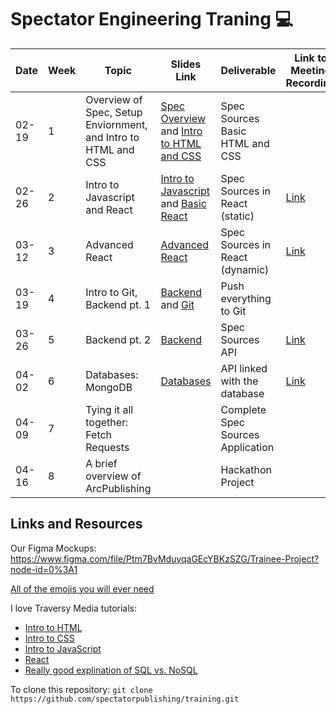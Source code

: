 # Spectator Engineering Traning :computer:

| Date | Week | Topic | Slides Link | Deliverable | Link to Meeting Recording |
| --- | --- | --- | --- | --- | --- |
| 02-19 | 1 | Overview of Spec, Setup Enviornment, and Intro to HTML and CSS | [Spec Overview](https://docs.google.com/presentation/d/18BK22ONbI4FlkKyrp7SkQc_FgFPYBim75shaHAu-YLA/edit?usp=sharing) and [Intro to HTML and CSS](https://docs.google.com/presentation/d/1UasEgAn-pmmOke6d_QfOh9bKDnASUNwXtaKLxMnAZu4/edit?usp=sharing) | Spec Sources Basic HTML and CSS | |
| 02-26 | 2 | Intro to Javascript and React | [Intro to Javascript](https://docs.google.com/presentation/d/1ZdvsbhUxTANFl2P1xppMcT49mak08gvFjxO06kFWYkM/edit?usp=sharing) and [Basic React](https://docs.google.com/presentation/d/1QvmYgZIw12dPkroMbzhsLc1Xfgs8EjKtWW0ouQFUBWU/edit?usp=sharing) | Spec Sources in React (static) | [Link](https://columbiauniversity.zoom.us/rec/play/4gbdJhdu5AS8ez0P5tlNw2eYvaxTXiRH2mdf6bcCKM7Sk0klNhNtV2yPT5vTuB9SXExa0HEXydgt7hDc.67KUYVY-pFg0E-D7?continueMode=true&_x_zm_rtaid=I5Cy1NJnTTipH3YXt8yrYQ.1614376681358.60e6468badb632ebe5971d72e4928cfb&_x_zm_rhtaid=239) |
| 03-12 | 3 | Advanced React | [Advanced React](https://docs.google.com/presentation/d/109h98pvCjivxpGiUvS41ptb9upsWtJOSV3MSq31cDpI/edit?usp=sharing) | Spec Sources in React (dynamic) | [Link](https://columbiauniversity.zoom.us/rec/play/P5nelVy_X3fbpmTqmH_O2JWNr82YnrTPhQE0rMeMeApRhYk1e07BUH7mEfGR0eNl0Z0c2SwBkd1ScWFb.Ssjz65_RtKk4QhBl?continueMode=true&_x_zm_rtaid=inoGq3UcSbuLVIEct6Wb6A.1615596467953.6e9754650545ee8313c5adf5db7ddc86&_x_zm_rhtaid=100) |
| 03-19 | 4 | Intro to Git, Backend pt. 1 | [Backend](https://docs.google.com/presentation/d/1_B2j1PoEz6sAXqUzVD4LUp5uOKNFioTp0iVxHIFZKBs/edit?usp=sharing) and [Git](https://docs.google.com/presentation/d/108E-x5ilgn7qnA91_Kj4mG3-iVRUG7xublKCzfEtBcA/edit?usp=sharing) | Push everything to Git | 
| 03-26 | 5 | Backend pt. 2 | [Backend](https://docs.google.com/presentation/d/1_B2j1PoEz6sAXqUzVD4LUp5uOKNFioTp0iVxHIFZKBs/edit?usp=sharing) | Spec Sources API | [Link](https://columbiauniversity.zoom.us/rec/play/hnmA4zaKmidpZTlIVTQQteAuShCyIdlPnTod9ubXbUFHCpQ_79pMIpgLY8epjIdjp9JdBtSfg4u7tE4z.W5dcfOpa9RQIBEub?continueMode=true&_x_zm_rtaid=F7E6wS1WQLyP7DXq3Gg5eQ.1616792125164.d2f0f8a0cc604ae21253f611ff403fea&_x_zm_rhtaid=722) |
| 04-02 | 6 | Databases: MongoDB | [Databases](https://docs.google.com/presentation/d/18kOuwIx78VhuUiNEGY3cvIeRKozTH6NfSH-pzB0D1CA/edit?usp=sharing) | API linked with the database | [Link](https://columbiauniversity.zoom.us/rec/play/1PGQEfE23wF00R8A3eohiTiXINseJomKWNfnO34pXz4bcuqykBd6Huzo4dMToWnx_mk_YdiPR47zXJfT.K0Fml2oqiFUOhQfT?continueMode=true&_x_zm_rtaid=AUSwWELdT_GWFiu8a2Hzlg.1617397379644.335c8d7381e12f6c280b478bce53547d&_x_zm_rhtaid=109) |
| 04-09 | 7 | Tying it all together: Fetch Requests | | Complete Spec Sources Application | 
| 04-16 | 8 | A brief overview of ArcPublishing | | Hackathon Project |

## Links and Resources
Our Figma Mockups: https://www.figma.com/file/Ptm7BvMduyqaGEcYBKzSZG/Trainee-Project?node-id=0%3A1

[All of the emojis you will ever need](https://gist.github.com/rxaviers/7360908)

I love Traversy Media tutorials:
- [Intro to HTML](https://www.youtube.com/watch?v=UB1O30fR-EE&list=PLillGF-RfqbZTASqIqdvm1R5mLrQq79CU)
- [Intro to CSS](https://www.youtube.com/watch?v=yfoY53QXEnI&list=PLillGF-RfqbZTASqIqdvm1R5mLrQq79CU&index=2)
- [Intro to JavaScript](https://www.youtube.com/watch?v=hdI2bqOjy3c&list=PLillGF-RfqbbnEGy3ROiLWk7JMCuSyQtX)
- [React](https://www.youtube.com/watch?v=w7ejDZ8SWv8)
- [Really good explination of SQL vs. NoSQL](https://www.mongodb.com/nosql-explained/nosql-vs-sql)


To clone this repository:
`git clone https://github.com/spectatorpublishing/training.git`

